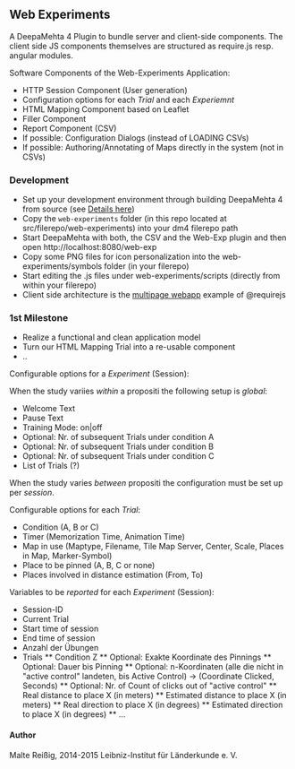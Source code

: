 
## Web Experiments

A DeepaMehta 4 Plugin to bundle server and client-side components. The client side JS components themselves are structured as require.js resp. angular modules.

Software Components of the Web-Experiments Application:

 * HTTP Session Component (User generation)
 * Configuration options for each _Trial_ and each _Experiemnt_
 * HTML Mapping Component based on Leaflet
 * Filler Component
 * Report Component (CSV)
 * If possible: Configuration Dialogs (instead of LOADING CSVs)
 * If possible: Authoring/Annotating of Maps directly in the system (not in CSVs)

### Development

 * Set up your development environment through building DeepaMehta 4 from source (see [Details here](https://trac.deepamehta.de))
 * Copy the `web-experiments` folder (in this repo located at src/filerepo/web-experiments) into your dm4 filerepo path
 * Start DeepaMehta with both, the CSV and the Web-Exp plugin and then open http://localhost:8080/web-exp
 * Copy some PNG files for icon personalization into the web-experiments/symbols folder (in your filerepo)
 * Start editing the .js files under web-experiments/scripts (directly from within your filerepo)
 * Client side architecture is the [multipage webapp](https://github.com/requirejs/example-multipage) example of @requirejs
 
### 1st Milestone

* Realize a functional and clean application model
* Turn our HTML Mapping Trial into a re-usable component
* ..

Configurable options for a _Experiment_ (Session):

When the study variies *within* a propositi the following setup is _global_:

 * Welcome Text
 * Pause Text
 * Training Mode: on|off
 * Optional: Nr. of subsequent Trials under condition A
 * Optional: Nr. of subsequent Trials under condition B
 * Optional: Nr. of subsequent Trials under condition C
 * List of Trials (?)
 
When the study varies *between* propositi the configuration must be set up per _session_.

Configurable options for each _Trial_:
 
 * Condition (A, B or C)
 * Timer (Memorization Time, Animation Time)
 * Map in use (Maptype, Filename, Tile Map Server, Center, Scale, Places in Map, Marker-Symbol)
 * Place to be pinned (A, B, C or none)
 * Places involved in distance estimation (From, To)
 
Variables to be *reported* for each _Experiment_ (Session):
 * Session-ID
 * Current Trial
 * Start time of session
 * End time of session
 * Anzahl der Übungen
 * Trials
 ** Condition Z
 ** Optional: Exakte Koordinate des Pinnings
 ** Optional: Dauer bis Pinning
 ** Optional: n-Koordinaten (alle die nicht in "active control" landeten, bis Active Control) -> (Coordinate Clicked, Seconds)
 ** Optional: Nr. of Count of clicks out of "active control"
 ** Real distance to place X (in meters)
 ** Estimated distance to place X (in meters)
 ** Real direction to place X (in degrees)
 ** Estimated direction to place X (in degrees)
 ** ...
 
#### Author

Malte Reißig, 2014-2015
Leibniz-Institut für L&auml;nderkunde e. V.

